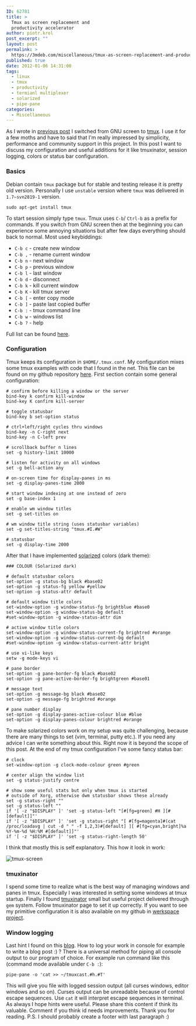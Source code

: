 ```yaml
---
ID: 62781
title: >
  Tmux as screen replacement and
  productivity accelerator
author: piotr.krol
post_excerpt: ""
layout: post
permalink: >
  https://3mdeb.com/miscellaneous/tmux-as-screen-replacement-and-productivity-accelerator/
published: true
date: 2012-01-06 14:31:00
tags:
  - linux
  - tmux
  - productivity
  - termianl multiplexer
  - solarized
  - pipe-pane
categories:
  - Miscellaneous
---
```

As I wrote in [previous post][1] I switched from GNU screen to [tmux][2]. I use
it for a few moths and have to said that I'm really impressed by simplicity,
performance and community support in this project. In this post I want to
discuss my configuration and useful additions for it like tmuxinator, session
logging, colors or status bar configuration.

### Basics

Debian contain `tmux` package but for stable and testing release it is pretty
old version. Personally I use `unstable` version where `tmux` was delivered in
`1.7~svn2819-1` version.

    sudo apt-get install tmux

To start session simply type `tmux`. Tmux uses `C-b`/ `Ctrl-b` as a prefix for
commands. If you switch from GNU screen then at the beginning you can experience
some annoying situations but after few days everything should back to normal.
Most used keybiddings:

*   `C-b c` - create new window
*   `C-b ,` - rename current window
*   `C-b n` - next window
*   `C-b p` - previous window
*   `C-b l` - last window
*   `C-b d` - disconnect
*   `C-b k` - kill current window
*   `C-b K` - kill tmux server
*   `C-b [` - enter copy mode
*   `C-b ]` - paste last copied buffer
*   `C-b :` - tmux command line
*   `C-b w` - windows list
*   `C-b ?` - help

Full list can be found [here][3].

### Configuration

Tmux keeps its configuration in `$HOME/.tmux.conf`. My configuration mixes some
tmux examples with code that I found in the net. This file can be found on my
github repository [here][4]. First section contain some general configuration:

    # confirm before killing a window or the server
    bind-key k confirm kill-window
    bind-key K confirm kill-server

    # toggle statusbar
    bind-key b set-option status

    # ctrl+left/right cycles thru windows
    bind-key -n C-right next
    bind-key -n C-left prev

    # scrollback buffer n lines
    set -g history-limit 10000

    # listen for activity on all windows
    set -g bell-action any

    # on-screen time for display-panes in ms
    set -g display-panes-time 2000

    # start window indexing at one instead of zero
    set -g base-index 1

    # enable wm window titles
    set -g set-titles on

    # wm window title string (uses statusbar variables)
    set -g set-titles-string "tmux.#I.#W"

    # statusbar
    set -g display-time 2000

After that I have implemented [solarized][5] colors (dark theme):

    ### COLOUR (Solarized dark)

    # default statusbar colors
    set-option -g status-bg black #base02
    set-option -g status-fg yellow #yellow
    set-option -g status-attr default

    # default window title colors
    set-window-option -g window-status-fg brightblue #base0
    set-window-option -g window-status-bg default
    #set-window-option -g window-status-attr dim

    # active window title colors
    set-window-option -g window-status-current-fg brightred #orange
    set-window-option -g window-status-current-bg default
    #set-window-option -g window-status-current-attr bright

    # use vi-like keys
    setw -g mode-keys vi

    # pane border
    set-option -g pane-border-fg black #base02
    set-option -g pane-active-border-fg brightgreen #base01

    # message text
    set-option -g message-bg black #base02
    set-option -g message-fg brightred #orange

    # pane number display
    set-option -g display-panes-active-colour blue #blue
    set-option -g display-panes-colour brightred #orange

To make solarized colors work on my setup was quite challenging, because there
are many things to set (vim, terminal, putty etc.). If you need any advice I can
write something about this. Right now it is beyond the scope of this post. At
the end of my tmux configuration I've some fancy status bar:

    # clock
    set-window-option -g clock-mode-colour green #green

    # center align the window list
    set -g status-justify centre

    # show some useful stats but only when tmux is started
    # outside of Xorg, otherwise dwm statusbar shows these already
    set -g status-right ""
    set -g status-left ""
    if '[ -z "$DISPLAY" ]' 'set -g status-left "[#[fg=green] #H ][#[default]]"'
    if '[ -z "$DISPLAY" ]' 'set -g status-right "[ #[fg=magenta]#(cat /proc/loadavg | cut -d " " -f 1,2,3)#[default] ][ #[fg=cyan,bright]%a %Y-%m-%d %H:%M #[default]]"'
    if '[ -z "$DISPLAY" ]' 'set -g status-right-length 50'

I think that mostly this is self explanatory. This how it look in work:

![tmux-screen][6]

### tmuxinator

I spend some time to realize what is the best way of managing windows and panes
in tmux. Especially I was interested in setting some windows at tmux startup.
Finally I found [tmuxinator][7] small but useful project delivered through `gem`
system. Follow tmuxinator page to set it up correctly. If you want to see my
primitive configuration it is also available on my github in [werkspace
project][4].

### Window logging

Last hint I found on this [blog][8]. How to log your work in console for example
to write a blog post :) ? There is a universal method for piping all console
output to our program of choice. For example run command like this (command mode
available under `C-b :`):

    pipe-pane -o 'cat >> ~/tmuxcast.#h.#T'

This will give you file with logged session output (all curses windows, editor
windows and so on). Curses output can be unreadable because of control escape
sequences. Use `cat` it will interpret escape sequences in terminal. As always I
hope hints were useful. Please share this content if think its valuable. Comment
if you think id needs improvements. Thank you for reading. P.S. I should
probably create a footer with last paragraph :)

 [1]: /2013/03/19/debian-switching-to-unstable
 [2]: http://tmux.sourceforge.net
 [3]: http://www.openbsd.org/cgi-bin/man.cgi?query=tmux&sektion=1#KEY+BINDINGS
 [4]: https://github.com/pietrushnic/workspace/blob/master/dotfiles/tmux.conf
 [5]: http://ethanschoonover.com/solarized
 [6]: https://3mdeb.com/wp-content/uploads/2017/07/tmux-screen.png
 [7]: https://github.com/aziz/tmuxinator
 [8]: http://0xfeedface.org/blog/lattera/2012-03-19/using-tmux-screencasting-tool
